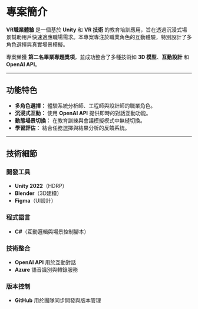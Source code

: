 # 專案簡介  
**VR職業體驗** 是一個基於 **Unity** 和 **VR 技術** 的教育培訓應用，旨在透過沉浸式場景幫助用戶快速適應職場需求。本專案專注於職業角色的互動體驗，特別設計了多角色選擇與真實場景模擬。

專案榮獲 **第二名畢業專題獎項**，並成功整合了多種技術如 **3D 模型**、**互動設計** 和 **OpenAI API**。

---

## 功能特色  
- **多角色選擇：** 體驗系統分析師、工程師與設計師的職業角色。  
- **沉浸式互動：** 使用 **OpenAI API** 提供即時的對話互動功能。  
- **動態場景切換：** 在教育訓練與會議模擬模式中無縫切換。  
- **學習評估：** 結合任務選擇與結果分析的反饋系統。  

---

## 技術細節  

### 開發工具  
- **Unity 2022**（HDRP）  
- **Blender**（3D建模）  
- **Figma**（UI設計）  

### 程式語言  
- **C#**（互動邏輯與場景控制腳本）  

### 技術整合  
- **OpenAI API** 用於互動對話  
- **Azure** 語音識別與轉錄服務  

### 版本控制  
- **GitHub** 用於團隊同步開發與版本管理  
